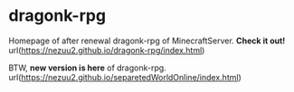 # dragonk-rpg
Homepage of after renewal dragonk-rpg of MinecraftServer.
<b>Check it out!</b><br>
url(https://nezuu2.github.io/dragonk-rpg/index.html)

BTW, <b>new version is here</b> of dragonk-rpg.
url(https://nezuu2.github.io/separetedWorldOnline/index.html)
